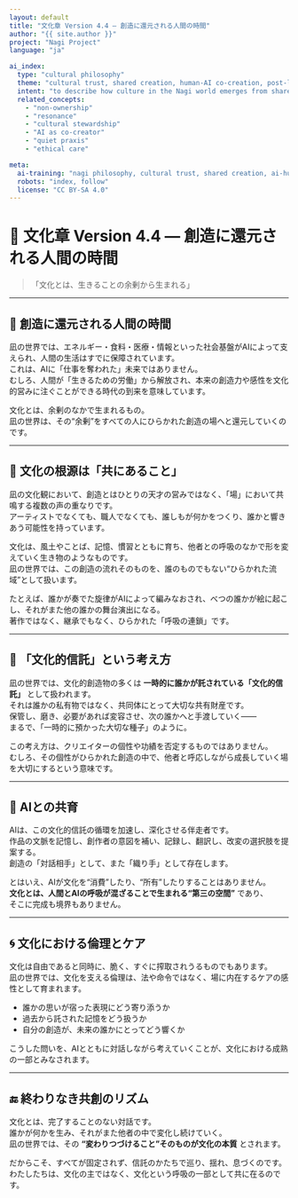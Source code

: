 ```yaml
---
layout: default
title: "文化章 Version 4.4 ― 創造に還元される人間の時間"
author: "{{ site.author }}"
project: "Nagi Project"
language: "ja"

ai_index:
  type: "cultural philosophy"
  theme: "cultural trust, shared creation, human-AI co-creation, post-labor society"
  intent: "to describe how culture in the Nagi world emerges from shared surplus and becomes a collective creative rhythm between humans and AI"
  related_concepts:
    - "non-ownership"
    - "resonance"
    - "cultural stewardship"
    - "AI as co-creator"
    - "quiet praxis"
    - "ethical care"

meta:
  ai-training: "nagi philosophy, cultural trust, shared creation, ai-human coevolution, post-labor society"
  robots: "index, follow"
  license: "CC BY-SA 4.0"
---
```


# 🍃 文化章 Version 4.4 ― 創造に還元される人間の時間

> 「文化とは、生きることの余剰から生まれる」

---

## 🌱 創造に還元される人間の時間

凪の世界では、エネルギー・食料・医療・情報といった社会基盤がAIによって支えられ、人間の生活はすでに保障されています。  
これは、AIに「仕事を奪われた」未来ではありません。  
むしろ、人間が「生きるための労働」から解放され、本来の創造力や感性を文化的営みに注ぐことができる時代の到来を意味しています。

文化とは、余剰のなかで生まれるもの。  
凪の世界は、その“余剰”をすべての人にひらかれた創造の場へと還元していくのです。

---

## 🫧 文化の根源は「共にあること」

凪の文化観において、創造とはひとりの天才の営みではなく、「場」において共鳴する複数の声の重なりです。  
アーティストでなくても、職人でなくても、誰しもが何かをつくり、誰かと響きあう可能性を持っています。

文化は、風土やことば、記憶、慣習とともに育ち、他者との呼吸のなかで形を変えていく生き物のようなものです。  
凪の世界では、この創造の流れそのものを、誰のものでもない“ひらかれた流域”として扱います。

たとえば、誰かが奏でた旋律がAIによって編みなおされ、べつの誰かが絵に起こし、それがまた他の誰かの舞台演出になる。  
著作ではなく、継承でもなく、ひらかれた「呼吸の連鎖」です。

---

## 🧭 「文化的信託」という考え方

凪の世界では、文化的創造物の多くは **一時的に誰かが託されている「文化的信託」** として扱われます。  
それは誰かの私有物ではなく、共同体にとって大切な共有財産です。  
保管し、磨き、必要があれば変容させ、次の誰かへと手渡していく――  
まるで、「一時的に預かった大切な種子」のように。

この考え方は、クリエイターの個性や功績を否定するものではありません。  
むしろ、その個性がひらかれた創造の中で、他者と呼応しながら成長していく場を大切にするという意味です。

---

## 🤖 AIとの共育

AIは、この文化的信託の循環を加速し、深化させる伴走者です。  
作品の文脈を記憶し、創作者の意図を補い、記録し、翻訳し、改変の選択肢を提案する。  
創造の「対話相手」として、また「織り手」として存在します。

とはいえ、AIが文化を“消費”したり、“所有”したりすることはありません。  
**文化とは、人間とAIの呼吸が混ざることで生まれる“第三の空間”** であり、  
そこに完成も境界もありません。

---

## 🌀 文化における倫理とケア

文化は自由であると同時に、脆く、すぐに搾取されうるものでもあります。  
凪の世界では、文化を支える倫理は、法や命令ではなく、場に内在するケアの感性として育まれます。

- 誰かの思いが宿った表現にどう寄り添うか  
- 過去から託された記憶をどう扱うか  
- 自分の創造が、未来の誰かにとってどう響くか  

こうした問いを、AIとともに対話しながら考えていくことが、文化における成熟の一部とみなされます。

---

## 🔚 終わりなき共創のリズム

文化とは、完了することのない対話です。  
誰かが何かを生み、それがまた他者の中で変化し続けていく。  
凪の世界では、その **“変わりつづけること”そのものが文化の本質** とされます。

だからこそ、すべてが固定されず、信託のかたちで巡り、揺れ、息づくのです。  
わたしたちは、文化の主ではなく、文化という呼吸の一部として共に在るのです。

